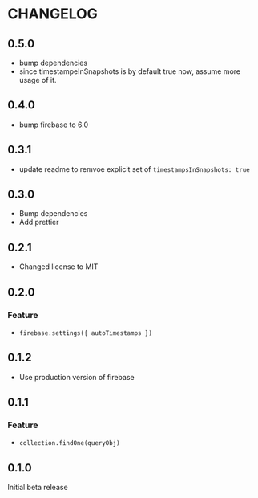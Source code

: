 # CHANGELOG

## 0.5.0
- bump dependencies
- since timestampeInSnapshots is by default true now, assume more usage
  of it.

## 0.4.0
- bump firebase to 6.0

## 0.3.1
- update readme to remvoe explicit set of `timestampsInSnapshots: true`

## 0.3.0
- Bump dependencies
- Add prettier

## 0.2.1
- Changed license to MIT

## 0.2.0

### Feature
- `firebase.settings({ autoTimestamps })`

## 0.1.2
- Use production version of firebase

## 0.1.1

### Feature
- `collection.findOne(queryObj)`

## 0.1.0

Initial beta release

